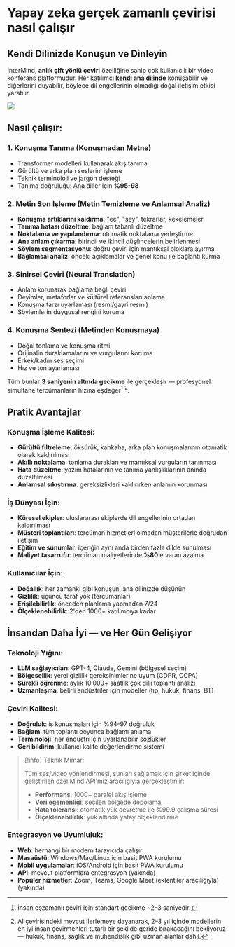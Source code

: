 # Yapay zeka gerçek zamanlı çevirisi nasıl çalışır

## Kendi Dilinizde Konuşun ve Dinleyin

InterMind, **anlık çift yönlü çeviri** özelliğine sahip çok kullanıcılı bir video konferans platformudur. Her katılımcı **kendi ana dilinde** konuşabilir ve diğerlerini duyabilir, böylece dil engellerinin olmadığı doğal iletişim etkisi yaratılır.

![](/interpretating.svg)

## Nasıl çalışır:

### 1. **Konuşma Tanıma (Konuşmadan Metne)**

- Transformer modelleri kullanarak akış tanıma
- Gürültü ve arka plan seslerini işleme
- Teknik terminoloji ve jargon desteği
- Tanıma doğruluğu: Ana diller için **%95-98**

### 2. **Metin Son İşleme (Metin Temizleme ve Anlamsal Analiz)**

- **Konuşma artıklarını kaldırma**: "ee", "şey", tekrarlar, kekelemeler
- **Tanıma hatası düzeltme**: bağlam tabanlı düzeltme
- **Noktalama ve yapılandırma**: otomatik noktalama yerleştirme
- **Ana anlam çıkarma**: birincil ve ikincil düşüncelerin belirlenmesi
- **Söylem segmentasyonu**: doğru çeviri için mantıksal bloklara ayırma
- **Bağlamsal analiz**: önceki açıklamalar ve genel konu ile bağlantı kurma

### 3. **Sinirsel Çeviri (Neural Translation)**

- Anlam korunarak bağlama bağlı çeviri
- Deyimler, metaforlar ve kültürel referansları anlama
- Konuşma tarzı uyarlaması (resmi/gayri resmi)
- Söylemlerin duygusal rengini koruma

### 4. **Konuşma Sentezi (Metinden Konuşmaya)**

- Doğal tonlama ve konuşma ritmi
- Orijinalin duraklamalarını ve vurgularını koruma
- Erkek/kadın ses seçimi
- Hız ve ton ayarlaması

Tüm bunlar **3 saniyenin altında gecikme** ile gerçekleşir — profesyonel simultane tercümanların hızına eşdeğer[^1] [^2].

## Pratik Avantajlar

### Konuşma İşleme Kalitesi:

- **Gürültü filtreleme**: öksürük, kahkaha, arka plan konuşmalarının otomatik olarak kaldırılması
- **Akıllı noktalama**: tonlama durakları ve mantıksal vurguların tanınması
- **Hata düzeltme**: yazım hatalarının ve tanıma yanlışlıklarının anında düzeltilmesi
- **Anlamsal sıkıştırma**: gereksizlikleri kaldırırken anlamın korunması

### İş Dünyası İçin:

- **Küresel ekipler**: uluslararası ekiplerde dil engellerinin ortadan kaldırılması
- **Müşteri toplantıları**: tercüman hizmetleri olmadan müşterilerle doğrudan iletişim
- **Eğitim ve sunumlar**: içeriğin aynı anda birden fazla dilde sunulması
- **Maliyet tasarrufu**: tercüman maliyetlerinde **%80**'e varan azalma

### Kullanıcılar İçin:

- **Doğallık**: her zamanki gibi konuşun, ana dilinizde düşünün
- **Gizlilik**: üçüncü taraf yok (tercümanlar)
- **Erişilebilirlik**: önceden planlama yapmadan 7/24
- **Ölçeklenebilirlik**: 2'den 1000+ katılımcıya kadar

## İnsandan Daha İyi — ve Her Gün Gelişiyor

### Teknoloji Yığını:

- **LLM sağlayıcıları**: GPT-4, Claude, Gemini (bölgesel seçim)
- **Bölgesellik**: yerel gizlilik gereksinimlerine uyum (GDPR, CCPA)
- **Sürekli öğrenme**: aylık 10.000+ saatlik çok dilli toplantı analizi
- **Uzmanlaşma**: belirli endüstriler için modeller (tıp, hukuk, finans, BT)

### Çeviri Kalitesi:

- **Doğruluk**: iş konuşmaları için %94-97 doğruluk
- **Bağlam**: tüm toplantı boyunca bağlamı anlama
- **Terminoloji**: her endüstri için uyarlanabilir sözlükler
- **Geri bildirim**: kullanıcı kalite değerlendirme sistemi

> [!info] Teknik Mimari
>
> Tüm ses/video yönlendirmesi, şunları sağlamak için şirket içinde geliştirilen özel Mind API'miz aracılığıyla gerçekleştirilir:
>
> - **Performans**: 1000+ paralel akış işleme
> - **Veri egemenliği**: seçilen bölgede depolama
> - **Hata toleransı**: otomatik yük devretme ile %99.9 çalışma süresi
> - **Ölçeklenebilirlik**: yük altında yatay ölçeklendirme

### Entegrasyon ve Uyumluluk:

- **Web**: herhangi bir modern tarayıcıda çalışır
- **Masaüstü**: Windows/Mac/Linux için basit PWA kurulumu
- **Mobil uygulamalar**: iOS/Android için basit PWA kurulumu
- **API**: mevcut platformlara entegrasyon (yakında)
- **Popüler hizmetler**: Zoom, Teams, Google Meet (eklentiler aracılığıyla) (yakında)

[^1]: İnsan eşzamanlı çeviri için standart gecikme ~2–3 saniyedir.

[^2]: AI çevirisindeki mevcut ilerlemeye dayanarak, 2–3 yıl içinde modellerin en iyi insan çevirmenleri tutarlı bir şekilde geride bırakacağını bekliyoruz — hukuk, finans, sağlık ve mühendislik gibi uzman alanlar dahil.